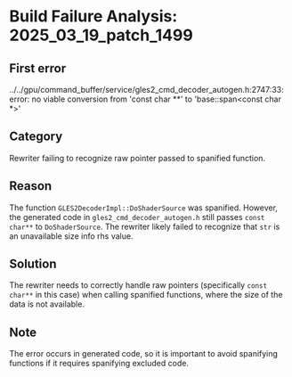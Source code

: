 # Build Failure Analysis: 2025_03_19_patch_1499

## First error

../../gpu/command_buffer/service/gles2_cmd_decoder_autogen.h:2747:33: error: no viable conversion from 'const char **' to 'base::span<const char *>'

## Category
Rewriter failing to recognize raw pointer passed to spanified function.

## Reason
The function `GLES2DecoderImpl::DoShaderSource` was spanified. However, the generated code in `gles2_cmd_decoder_autogen.h` still passes `const char**` to `DoShaderSource`. The rewriter likely failed to recognize that `str` is an unavailable size info rhs value.

## Solution
The rewriter needs to correctly handle raw pointers (specifically `const char**` in this case) when calling spanified functions, where the size of the data is not available.

## Note
The error occurs in generated code, so it is important to avoid spanifying functions if it requires spanifying excluded code.